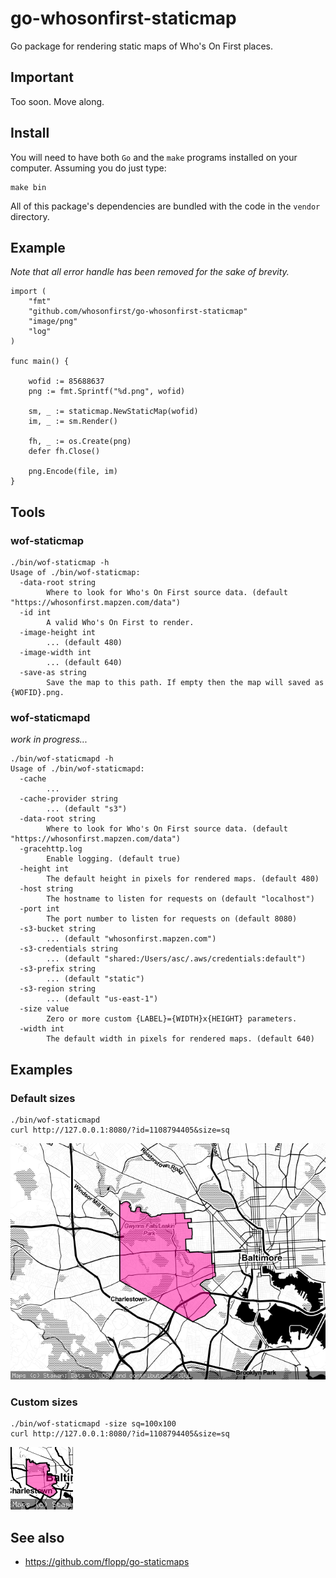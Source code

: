 # go-whosonfirst-staticmap

Go package for rendering static maps of Who's On First places.

## Important

Too soon. Move along.

## Install

You will need to have both `Go` and the `make` programs installed on your computer. Assuming you do just type:

```
make bin
```

All of this package's dependencies are bundled with the code in the `vendor` directory.

## Example

_Note that all error handle has been removed for the sake of brevity._

```
import (
	"fmt"
	"github.com/whosonfirst/go-whosonfirst-staticmap"
	"image/png"		
	"log"
)

func main() {

	wofid := 85688637
	png := fmt.Sprintf("%d.png", wofid)
	
	sm, _ := staticmap.NewStaticMap(wofid)
	im, _ := sm.Render()

	fh, _ := os.Create(png)
	defer fh.Close()

	png.Encode(file, im)
}
```

## Tools

### wof-staticmap

```
./bin/wof-staticmap -h
Usage of ./bin/wof-staticmap:
  -data-root string
    	Where to look for Who's On First source data. (default "https://whosonfirst.mapzen.com/data")
  -id int
    	A valid Who's On First to render.
  -image-height int
    	... (default 480)
  -image-width int
    	... (default 640)
  -save-as string
    	Save the map to this path. If empty then the map will saved as {WOFID}.png.
```

### wof-staticmapd

_work in progress..._

```
./bin/wof-staticmapd -h
Usage of ./bin/wof-staticmapd:
  -cache
    	...
  -cache-provider string
    	... (default "s3")
  -data-root string
    	Where to look for Who's On First source data. (default "https://whosonfirst.mapzen.com/data")
  -gracehttp.log
    	Enable logging. (default true)
  -height int
    	The default height in pixels for rendered maps. (default 480)
  -host string
    	The hostname to listen for requests on (default "localhost")
  -port int
    	The port number to listen for requests on (default 8080)
  -s3-bucket string
    	... (default "whosonfirst.mapzen.com")
  -s3-credentials string
    	... (default "shared:/Users/asc/.aws/credentials:default")
  -s3-prefix string
    	... (default "static")
  -s3-region string
    	... (default "us-east-1")
  -size value
    	Zero or more custom {LABEL}={WIDTH}x{HEIGHT} parameters.
  -width int
    	The default width in pixels for rendered maps. (default 640)
```

## Examples

### Default sizes

```
./bin/wof-staticmapd 
curl http://127.0.0.1:8080/?id=1108794405&size=sq
```

![](images/1108794405.png)

### Custom sizes

```
./bin/wof-staticmapd -size sq=100x100
curl http://127.0.0.1:8080/?id=1108794405&size=sq
```

![](images/1108794405-sq.png)

## See also

* https://github.com/flopp/go-staticmaps
